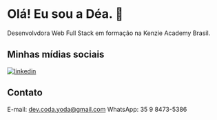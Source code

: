 # Olá! Eu sou a Déa. 🖖

Desenvolvdora Web Full Stack em formação na Kenzie Academy Brasil.

## Minhas mídias sociais

[![linkedin](https://img.shields.io/badge/linkedin-0A66C2?style=for-the-badge&logo=linkedin&logoColor=white)]([https://www.linkedin.com/](https://www.linkedin.com/in/andr%C3%A9a-de-mattos-55b833245/))


## Contato

E-mail: dev.coda.yoda@gmail.com
WhatsApp: 35 9 8473-5386

